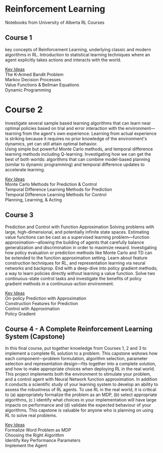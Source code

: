 # Reinforcement Learning
 Notebooks from University of Alberta RL Courses

## Course 1
key concepts of Reinforcement Learning, underlying classic and modern algorithms in RL. 
Introduction to statistical learning techniques where an agent explicitly takes actions and interacts with the world. 


<ins>Key Ideas</ins>  
The K-Armed Bandit Problem  
Markov Decision Processes  
Value Functions & Bellman Equations  
Dynamic Programming


# Course 2
Investigate several sample based learning algorithms that can learn near optimal policies based on trial and error interaction with the environment—learning from the agent's own experience. Learning from actual experience is striking because it requires no prior knowledge of the environment's dynamics, yet can still attain optimal behavior.  
Using simple but powerful Monte Carlo methods, and temporal difference learning methods including Q-learning. Investigating how we can get the best of both worlds: algorithms that can combine model-based planning (similar to dynamic programming) and temporal difference updates to accelerate learning.

<ins>Key Ideas</ins>  
Monte Carlo Methods for Prediction & Control  
Temporal Difference Learning Methods for Prediction  
Temporal Difference Learning Methods for Control  
Planning, Learning, & Acting  

## Course 3  
Prediction and Control with Function Approximation
Solving problems with large, high-dimensional, and potentially infinite state spaces. Estimating value functions can be cast as a supervised learning problem—function approximation—allowing the building of agents that carefully balance generalization and discrimination in order to maximize reward. Investigating how policy evaluation or prediction methods like Monte Carlo and TD can be extended to the function approximation setting. Learn about feature construction techniques for RL, and representation learning via neural networks and backprop. End with a deep-dive into policy gradient methods; a way to learn policies directly without learning a value function. Solve two continuous-state control tasks and investigate the benefits of policy gradient methods in a continuous-action environment. 

<ins>Key Ideas</ins>  
On-policy Prediction with Approximation  
Construction Features for Prediction  
Control with Approximation  
Policy Gradient  

## Course 4 - A Complete Reinforcement Learning System (Capstone)
In this final course, put together knowledge from Courses 1, 2 and 3 to implement a complete RL solution to a problem. This capstone wshows how each component—problem formulation, algorithm selection, parameter selection and representation design—fits together into a complete solution, and how to make appropriate choices when deploying RL in the real world. This project implements both the environment to stimulate your problem, and a control agent with Neural Network function approximation. In addition it conducts a scientific study of your learning system to develop an ability to assess the robustness of RL agents. To use RL in the real world, it is critical to (a) appropriately formalize the problem as an MDP, (b) select appropriate algorithms, (c ) identify what choices in your implementation will have large impacts on performance and (d) validate the expected behaviour of your algorithms. This capstone is valuable for anyone who is planning on using RL to solve real problems.

<ins>Key Ideas</ins>  
Formalize Word Problem as MDP  
Choosing the Right Algorithm  
Identify Key Performance Parameters  
Implement the Agent  
